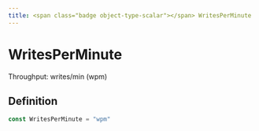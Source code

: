 ```yaml
---
title: <span class="badge object-type-scalar"></span> WritesPerMinute
---
```

# <span class="badge object-type-scalar"></span> WritesPerMinute

Throughput: writes/min (wpm)

## Definition

```go
const WritesPerMinute = "wpm"
```
